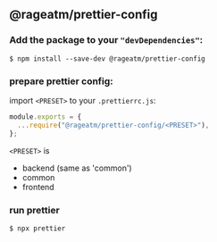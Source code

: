 ## @rageatm/prettier-config

### Add the package to your `"devDependencies"`:

```console
$ npm install --save-dev @rageatm/prettier-config
```

### prepare prettier config:

import `<PRESET>` to your `.prettierrc.js`:

```js
module.exports = {
  ...require("@rageatm/prettier-config/<PRESET>"),
};
```

`<PRESET>` is

- backend (same as 'common')
- common
- frontend

### run prettier

```console
$ npx prettier
```
